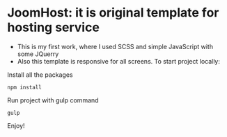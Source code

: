 # JoomHost: it is original template for hosting service
+ This is my first work, where I used SCSS and simple JavaScript with some JQuerry
+ Also this template is responsive for all screens.
To start project locally:<br />

Install all the packages
```
npm install
```

Run project with gulp command
```
gulp
```
Enjoy!



